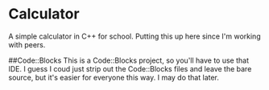 # Calculator
A simple calculator in C++ for school. Putting this up here since I'm working with peers.

##Code::Blocks
This is a Code::Blocks project, so you'll have to use that IDE. I guess I coud just strip out the Code::Blocks files and leave the bare source, but it's easier for everyone this way. I may do that later.
